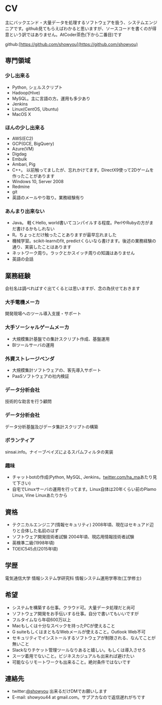 CV
=====

主にバックエンド・大量データを処理するソフトウェアを扱う、システムエンジニアです。github見てもらえばわかると思いますが、ソースコードを書くのが得意という訳ではありません。AtCoder茶色(下から二番目)です

github:[https://github.com/showyou](https://github.com/showyou)

専門領域
----

### 少し出来る
- Python, シェルスクリプト
- Hadoop(Hive)
- MySQL。主に言語の方。運用も多少あり
- Jenkins
- Linux(CentOS, Ubuntu)
- MacOS X

### ほんの少し出来る
- AWS(EC2)
- GCP(GCE, BigQuery)
- Azure(VM)
- Digdag
- Embulk
- Ambari, Pig
- C++。 以前触ってましたが、忘れかけてます。DirectX9使って2Dゲームを作ったことがあります
- Windows 10, Server 2008
- Redmine
- git
- 英語のメールやり取り。業務経験有り

### あんまり出来ない
- Java。 軽くHello, world書いてコンパイルする程度。PerlやRubyの方がまだ書けるかもしれない
- R。ちょっとだけ触ったことありますが最早忘れました
- 機械学習。scikit-learnのfit, predictくらいなら書けます。後述の業務経験の通り、実装したことはあります
- ネットワーク周り。ラックとかスイッチ周りの知識はありません
- 英語の会話

業務経験
----
会社名は調べればすぐ出てくるとは思いますが、念の為伏せておきます

### 大手電機メーカ
開発現場へのツール導入支援・サポート

### 大手ソーシャルゲームメーカ
- 大規模集計基盤での集計スクリプト作成、基盤運用
- BIツールサーバの運用

### 外資ストレージベンダ
- 大規模集計ソフトウェアの、客先導入サポート
- PaaSソフトウェアの社内検証

### データ分析会社
技術的な助言を行う顧問

### データ分析会社
データ分析基盤及びデータ集計スクリプトの構築

### ボランティア
sinsai.info。ナイーブベイズによるスパムフィルタの実装

### 趣味
- チャットbotの作成(Python, MySQL, Jenkins。[twitter.com/ha_ma](http://twitter.com/ha_ma)あたり見て下さい)
- 自宅でLinuxサーバの運用を行ってます。Linux自体は20年くらい前のPlamo Linux, Vine Linuxあたりから

資格
----
- テクニカルエンジニア(情報セキュリティ) 2008年頃、現在はセキュアド辺りと合体した名前のはず
- ソフトウェア開発技術者試験 2004年頃、現応用情報技術者試験
- 英検準二級(1998年頃)
- TOEIC545点(2015年頃)

学歴
----
電気通信大学 情報システム学研究科 情報システム運用学専攻(工学修士)

希望
----
- システムを構築する仕事。クラウド可。大量データ処理だと尚可
- ソフトウェア開発をお手伝いする仕事。自分で書いてもいいですが
- フルタイムなら年収600万以上
- Macもしくは十分なスペックを持ったPCが使えること
- G suiteもしくはまともなWebメールが使えること。Outlook Web不可
- セキュリティでインストールするソフトウェアが制限される、なんてことが無いこと
- Slackなりチケット管理ツールなりあると嬉しい。もしくは導入させろ
- スーツ着用でないこと。ビジネスカジュアルも出来れば避けたい
- 可能ならリモートワークも出来ること。絶対条件ではないです

連絡先
----
- twitter:[@showyou](http://twitter.com/showyou) 出来るだけDMでお願いします
- E-mail: showyou44 at gmail.com。サブアカなので返信遅れがちです